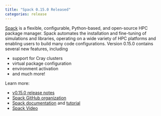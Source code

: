```yaml
---
title: "Spack 0.15.0 Released"
categories: release
---
```


[Spack](https://github.com/spack) is a flexible, configurable, Python-based, and open-source HPC package manager. Spack automates the installation and fine-tuning of simulations and libraries, operating on a wide variety of HPC platforms and enabling users to build many code configurations. Version 0.15.0 contains several new features, including
- support for Cray clusters
- virtual package configuration
- environment activation
- and much more!

Learn more:
- [v0.15.0 release notes](https://github.com/spack/spack/releases/tag/v0.15.0)
- [Spack GitHub organization](https://github.com/spack)
- [Spack documentation](https://spack.readthedocs.io/en/latest/) and [tutorial](https://spack-tutorial.readthedocs.io/en/latest/)
- [Spack Video](https://youtu.be/D0p5xpsboK4)
